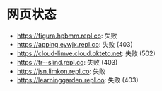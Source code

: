 # 网页状态
- https://figura.hpbmm.repl.co: 失败
- https://apping.eywjx.repl.co: 失败 (403)
- https://cloud-limve.cloud.okteto.net: 失败 (502)
- https://tr--slind.repl.co: 失败 (403)
- https://jsn.limkon.repl.co: 失败
- https://learninggarden.repl.co: 失败 (403)
